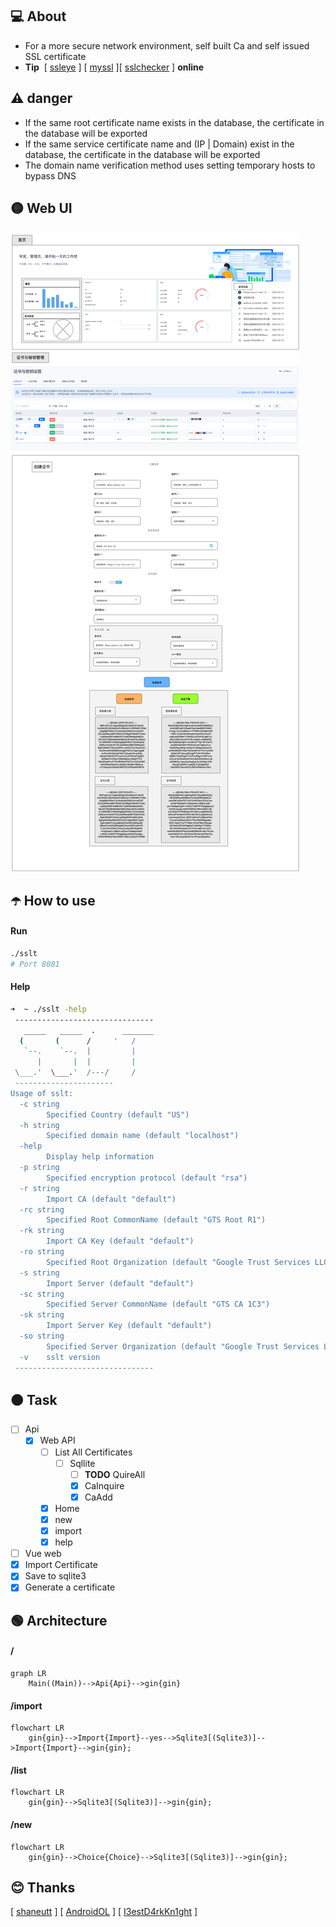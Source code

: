 ## 💻 About

- For a more secure network environment, self built Ca and self issued SSL certificate
- **Tip**  \[ [ssleye](https://www.ssleye.com/self_sign.html) ] \[ [myssl](https://myssl.com/create_test_cert.html) ]\[ [sslchecker](https://www.sslchecker.com/csr/self_signed) ] **online**

## ⚠️ danger

- If the same root certificate name exists in the database, the certificate in the database will be exported
- If the same service certificate name and (IP | Domain) exist in the database, the certificate in the database will be exported
- The domain name verification method uses setting temporary hosts to bypass DNS

## 🟡  Web UI

![](demo.png)

## ☂️ How to use

#### Run

```bash
./sslt
# Port 8081
```

#### Help

```bash
➜  ~ ./sslt -help
 -------------------------------
   _____   _____  .      _______
  (       (      /     '   /
   `--.    `--.  |         |
      |       |  |         |
 \___.'  \___.'  /---/     /
 ----------------------
Usage of sslt:
  -c string
        Specified Country (default "US")
  -h string
        Specified domain name (default "localhost")
  -help
        Display help information
  -p string
        Specified encryption protocol (default "rsa")
  -r string
        Import CA (default "default")
  -rc string
        Specified Root CommonName (default "GTS Root R1")
  -rk string
        Import CA Key (default "default")
  -ro string
        Specified Root Organization (default "Google Trust Services LLC")
  -s string
        Import Server (default "default")
  -sc string
        Specified Server CommonName (default "GTS CA 1C3")
  -sk string
        Import Server Key (default "default")
  -so string
        Specified Server Organization (default "Google Trust Services LLC")
  -v    sslt version
 -------------------------------
```

## 🟠 Task
- [ ] Api
  - [x] Web API
    - [ ] List All Certificates
      - [ ] Sqllite
        - [ ] **TODO** QuireAll
        - [x] CaInquire
        - [x] CaAdd
    - [x] Home
    - [x] new
    - [x] import
    - [x] help
  
- [ ] Vue web
- [x] Import Certificate
- [x] Save to sqlite3
- [x] Generate a certificate

## 🟢 Architecture

#### /


```mermaid
graph LR
    Main((Main))-->Api{Api}-->gin{gin}
```

#### /import


```mermaid
flowchart LR
    gin{gin}-->Import{Import}--yes-->Sqlite3[(Sqlite3)]-->Import{Import}-->gin{gin};
```

#### /list


```mermaid
flowchart LR
    gin{gin}-->Sqlite3[(Sqlite3)]-->gin{gin};
```

#### /new
```mermaid
flowchart LR
    gin{gin}-->Choice{Choice}-->Sqlite3[(Sqlite3)]-->gin{gin};
```

## 😊 Thanks

\[ [shaneutt](https://gist.github.com/shaneutt/5e1995295cff6721c89a71d13a71c251) ]  \[  [AndroidOL](https://post.m.smzdm.com/p/715145/) ]  \[ [I3estD4rkKn1ght](https://github.com/I3estD4rkKn1ght) ]